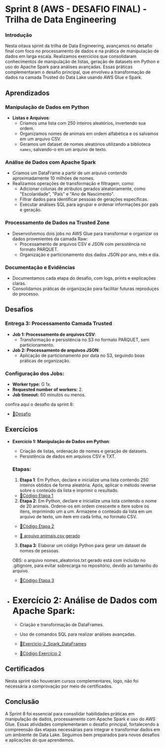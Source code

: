 # Sprint 8 (AWS - DESAFIO FINAL) - Trilha de Data Engineering

### Introdução

Nesta oitava sprint da trilha de Data Engineering, avançamos no desafio final com foco no processamento de dados e na prática de manipulação de dados em larga escala. Realizamos exercícios que consolidaram conhecimentos de manipulação de listas, geração de datasets em Python e uso do Apache Spark para análises avançadas. Essas práticas complementaram o desafio principal, que envolveu a transformação de dados na camada Trusted do Data Lake usando AWS Glue e Spark.

## Aprendizados

### **Manipulação de Dados em Python**
- **Listas e Arquivos**:
  - Criamos uma lista com 250 inteiros aleatórios, invertendo sua ordem.
  - Organizamos nomes de animais em ordem alfabética e os salvamos em um arquivo CSV.
  - Geramos um dataset de nomes aleatórios utilizando a biblioteca `names`, salvando-o em um arquivo de texto.

### **Análise de Dados com Apache Spark**
- Criamos um DataFrame a partir de um arquivo contendo aproximadamente 10 milhões de nomes.
- Realizamos operações de transformação e filtragem, como:
  - Adicionar colunas de atributos gerados aleatoriamente, como "Escolaridade", "País" e "Ano de Nascimento".
  - Filtrar dados para identificar pessoas de gerações específicas.
  - Executar análises SQL para agrupar e ordenar informações por país e geração.

### **Processamento de Dados na Trusted Zone**
- Desenvolvemos dois jobs no AWS Glue para transformar e organizar os dados provenientes da camada Raw:
  - Processamento de arquivos CSV e JSON com persistência no formato PARQUET.
  - Organização e particionamento dos dados JSON por ano, mês e dia.

### **Documentação e Evidências**
- Documentamos cada etapa do desafio, com logs, prints e explicações claras.
- Consolidamos práticas de organização para facilitar futuras reproduçes do processo.

## Desafios

### **Entrega 3: Processamento Camada Trusted**
- **Job 1: Processamento de arquivos CSV**:
  - Transformação e persistência no S3 no formato PARQUET, sem particionamento.
- **Job 2: Processamento de arquivos JSON**:
  - Aplicação de particionamento por data no S3, seguindo boas práticas de organização.

### Configuração dos Jobs:
- **Worker type:** G 1x.
- **Requested number of workers:** 2.
- **Job timeout:** 60 minutos ou menos.

confira aqui o desafio da sprint 8:

- [📁Desafio](../sprint_8/desafio)


## Exercícios

- **Exercício 1: Manipulação de Dados em Python**:
  - Criação de listas, ordenação de nomes e geração de datasets.
  - Persistência de dados em arquivos CSV e TXT.
  

  ### Etapas:
  1. **Etapa 1**: Em Python, declare e inicialize uma lista contendo 250 inteiros obtidos de forma aleatória. Após, aplicar o método reverse sobre o conteúdo da lista e imprimir o resultado.

    - [📁Código Etapa 1](../sprint_8/exercicios/exec_1/etapa_1.py)

  2. **Etapa 2**: Em Python, declare e inicialize uma lista contendo o nome de 20 animais. Ordene-os em ordem crescente e itere sobre os itens, imprimindo um a um. Armazene o conteúdo da lista em um arquivo de texto, um item em cada linha, no formato CSV.
    - [📁Código Etapa 2](../sprint_8/exercicios/exec_1/etapa_2.py)

    - [📁 arquivo animais.csv gerado](../sprint_8/exercicios/exec_1/animais.csv)

  3. **Etapa 3**: Elaborar um código Python para gerar um dataset de nomes de pessoas.

  OBS: o arquivo nomes_aleatorios.txt gerado está com incluido no .gitignore, para evitar sobrecarga no repositório, devido ao tamanho do arquivo.

    - [📁Código Etapa 3](../sprint_8/exercicios/exec_1/etapa_3.py)

- # **Exercício 2: Análise de Dados com Apache Spark**:
  - Criação e transformação de DataFrames.
  - Uso de comandos SQL para realizar análises avançadas.

  - [📁Exercicio-2_Spark_DataFrames](../sprint_8/exercicios/exec_2)

  - [📁Código Exercício 2](../sprint_8/exercicios/exec_2/exercicio_2.ipynb)




## Certificados 
Nesta sprint não houveram cursos complementares, logo, não foi necessária a comprovação por meio de certificados.



## Conclusão

A Sprint 8 foi essencial para consolidar habilidades práticas em manipulação de dados, processamento com Apache Spark e uso do AWS Glue. Essas atividades complementaram o desafio principal, fortalecendo a compreensão das etapas necessárias para integrar e transformar dados em um ambiente de Data Lake. Seguimos bem preparados para novos desafios e aplicações do que aprendemos.
